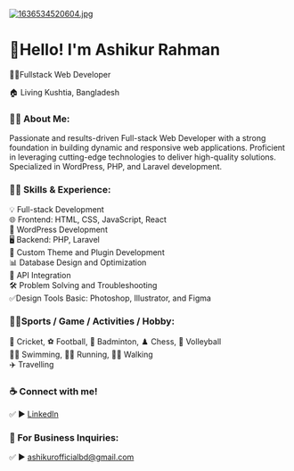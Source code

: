 [![1636534520604.jpg](https://i.postimg.cc/xdGxmFyb/1636534520604.jpg)](https://postimg.cc/B86B9pzq)
# 👋Hello! I'm Ashikur Rahman
<p>👨‍💻Fullstack Web Developer</p> <p>🏠 Living Kushtia, Bangladesh </p>

### 👨‍🏫 About Me:
<p>Passionate and results-driven Full-stack Web Developer with a strong foundation in building dynamic and responsive web applications. Proficient in leveraging cutting-edge technologies to deliver high-quality solutions. Specialized in WordPress, PHP, and Laravel development.</p>

### 👨‍💻 Skills & Experience:
💡 Full-stack Development </br>
🌐 Frontend: HTML, CSS, JavaScript, React </br>
🚀 WordPress Development </br>
🖥️ Backend: PHP, Laravel </br>
🔧 Custom Theme and Plugin Development </br>
📊 Database Design and Optimization </br>
🔄 API Integration </br>
🛠️ Problem Solving and Troubleshooting </br>
✅Design Tools Basic: Photoshop, Illustrator, and Figma </br>

### 🙍‍♂️Sports / Game / Activities / Hobby:
🏏 Cricket, ⚽ Football, 🏸 Badminton, ♟️ Chess, 🏐 Volleyball  
🏊‍♂️ Swimming, 🏃‍♂️ Running, 🚶‍♂️ Walking  
✈️ Travelling

### ☕ Connect with me!
✅ ► <a href="https://www.linkedin.com/in/ashikurofficial/">LinkedIn</a>

### 📧 For Business Inquiries:
✅ ► ashikurofficialbd@gmail.com   





